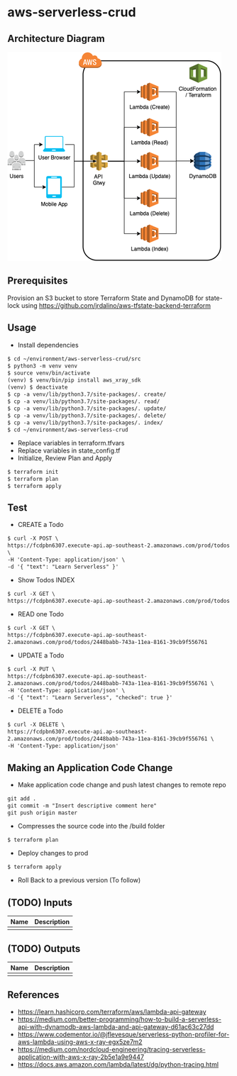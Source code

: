 # aws-serverless-crud

## Architecture Diagram
![Image description](https://github.com/jrdalino/aws-serverless-crud/blob/master/images/architecture-diagram.png)

## Prerequisites
Provision an S3 bucket to store Terraform State and DynamoDB for state-lock
using https://github.com/jrdalino/aws-tfstate-backend-terraform

## Usage
- Install dependencies
```
$ cd ~/environment/aws-serverless-crud/src
$ python3 -m venv venv
$ source venv/bin/activate
(venv) $ venv/bin/pip install aws_xray_sdk
(venv) $ deactivate
$ cp -a venv/lib/python3.7/site-packages/. create/
$ cp -a venv/lib/python3.7/site-packages/. read/
$ cp -a venv/lib/python3.7/site-packages/. update/
$ cp -a venv/lib/python3.7/site-packages/. delete/
$ cp -a venv/lib/python3.7/site-packages/. index/
$ cd ~/environment/aws-serverless-crud
```
- Replace variables in terraform.tfvars
- Replace variables in state_config.tf
- Initialize, Review Plan and Apply
```
$ terraform init
$ terraform plan
$ terraform apply
```

## Test
- CREATE a Todo
```
$ curl -X POST \
https://fcdpbn6307.execute-api.ap-southeast-2.amazonaws.com/prod/todos \
-H 'Content-Type: application/json' \
-d '{ "text": "Learn Serverless" }'
```

- Show Todos INDEX
```
$ curl -X GET \
https://fcdpbn6307.execute-api.ap-southeast-2.amazonaws.com/prod/todos
```

- READ one Todo
```
$ curl -X GET \
https://fcdpbn6307.execute-api.ap-southeast-2.amazonaws.com/prod/todos/2448babb-743a-11ea-8161-39cb9f556761
```

- UPDATE a Todo
```
$ curl -X PUT \
https://fcdpbn6307.execute-api.ap-southeast-2.amazonaws.com/prod/todos/2448babb-743a-11ea-8161-39cb9f556761 \
-H 'Content-Type: application/json' \
-d '{ "text": "Learn Serverless", "checked": true }'
```

- DELETE a Todo
```
$ curl -X DELETE \
https://fcdpbn6307.execute-api.ap-southeast-2.amazonaws.com/prod/todos/2448babb-743a-11ea-8161-39cb9f556761 \
-H 'Content-Type: application/json'
```

## Making an Application Code Change
- Make application code change and push latest changes to remote repo
```
git add .
git commit -m "Insert descriptive comment here"
git push origin master
```
- Compresses the source code into the /build folder
```
$ terraform plan 
```
- Deploy changes to prod
```
$ terraform apply
```
- Roll Back to a previous version (To follow)

## (TODO) Inputs 
| Name | Description |
|------|-------------|
| | |

## (TODO) Outputs
| Name | Description |
|------|-------------|
| | |

## References
- https://learn.hashicorp.com/terraform/aws/lambda-api-gateway
- https://medium.com/better-programming/how-to-build-a-serverless-api-with-dynamodb-aws-lambda-and-api-gateway-d61ac63c27dd
- https://www.codementor.io/@jflevesque/serverless-python-profiler-for-aws-lambda-using-aws-x-ray-egx5ze7m2
- https://medium.com/nordcloud-engineering/tracing-serverless-application-with-aws-x-ray-2b5e1a9e9447
- https://docs.aws.amazon.com/lambda/latest/dg/python-tracing.html